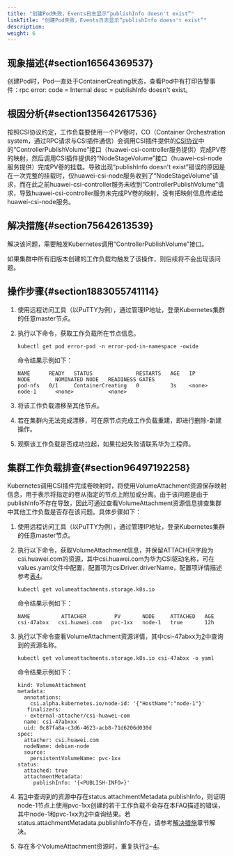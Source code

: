 ```yaml
---
title: "创建Pod失败，Events日志显示“publishInfo doesn't exist”"
linkTitle: "创建Pod失败，Events日志显示“publishInfo doesn't exist”"
description: 
weight: 6
---
```


## 现象描述{#section16564369537}

创建Pod时，Pod一直处于ContainerCreating状态，查看Pod中有打印告警事件：rpc error: code = Internal desc = publishInfo doesn't exist。

## 根因分析{#section135642617536}

按照CSI协议约定，工作负载要使用一个PV卷时，CO（Container Orchestration system，通过RPC请求与CSI插件通信）会调用CSI插件提供的[CSI协议](https://github.com/container-storage-interface/spec/blob/master/spec.md)中的“ControllerPublishVolume”接口（huawei-csi-controller服务提供）完成PV卷的映射，然后调用CSI插件提供的“NodeStageVolume”接口（huawei-csi-node服务提供）完成PV卷的挂载。导致出现“publishInfo doesn't exist”错误的原因是在一次完整的挂载时，仅huawei-csi-node服务收到了“NodeStageVolume”请求，而在此之前huawei-csi-controller服务未收到“ControllerPublishVolume”请求，导致huawei-csi-controller服务未完成PV卷的映射，没有把映射信息传递给huawei-csi-node服务。

## 解决措施{#section75642613539}

解决该问题，需要触发Kubernetes调用“ControllerPublishVolume”接口。

如果集群中所有旧版本创建的工作负载均触发了该操作，则后续将不会出现该问题。

## 操作步骤{#section1883055741114}

1.  使用远程访问工具（以PuTTY为例），通过管理IP地址，登录Kubernetes集群的任意master节点。
2.  执行以下命令，获取工作负载所在节点信息。

    ```
    kubectl get pod error-pod -n error-pod-in-namespace -owide
    ```

    命令结果示例如下：

    ```
    NAME      READY   STATUS              RESTARTS   AGE   IP       NODE        NOMINATED NODE   READINESS GATES
    pod-nfs   0/1     ContainerCreating   0          3s    <none>   node-1      <none>           <none>
    ```

3.  将该工作负载漂移至其他节点。
4.  若在集群内无法完成漂移，可在原节点完成工作负载重建，即进行删除-新建操作。
5.  观察该工作负载是否成功拉起，如果拉起失败请联系华为工程师。

## 集群工作负载排查{#section96497192258}

Kubernetes调用CSI插件完成卷映射时，将使用VolumeAttachment资源保存映射信息，用于表示将指定的卷从指定的节点上附加或分离。由于该问题是由于publishInfo不存在导致，因此可通过查看VolumeAttachment资源信息排查集群中其他工作负载是否存在该问题。具体步骤如下：

1.  使用远程访问工具（以PuTTY为例），通过管理IP地址，登录Kubernetes集群的任意master节点。
2.  <a name="li18768174613266"></a>执行以下命令，获取VolumeAttachment信息，并保留ATTACHER字段为csi.huawei.com的资源，其中csi.huawei.com为华为CSI驱动名称，可在values.yaml文件中配置，配置项为csiDriver.driverName，配置项详情描述参考[表4](/docs/installation-and-deployment/installing-huawei-csi/installing-huawei-csi-using-helm/parameters-in-the-values-yaml-file-of-helm#table188162213437)。

    ```
    kubectl get volumeattachments.storage.k8s.io 
    ```

    命令结果示例如下：

    ```
    NAME          ATTACHER         PV       NODE     ATTACHED   AGE
    csi-47abxx   csi.huawei.com   pvc-1xx   node-1   true       12h
    ```

3.  <a name="li876824620267"></a>执行以下命令查看VolumeAttachment资源详情，其中csi-47abxx为[2](#li18768174613266)中查询到的资源名称。

    ```
    kubectl get volumeattachments.storage.k8s.io csi-47abxx -o yaml
    ```

    命令结果示例如下：

    ```
    kind: VolumeAttachment
    metadata:
      annotations:
        csi.alpha.kubernetes.io/node-id: '{"HostName":"node-1"}'
       finalizers:
      - external-attacher/csi-huawei-com
      name: csi-47abxxx
      uid: 0c87fa8a-c3d6-4623-acb8-71d6206d030d
    spec:
      attacher: csi.huawei.com
      nodeName: debian-node
      source:
        persistentVolumeName: pvc-1xx
    status:
      attached: true
      attachmentMetadata:
         publishInfo: '{<PUBLISH-INFO>}'
    ```

4.  <a name="li143811934379"></a>若[3](#li876824620267)中查询到的资源中存在status.attachmentMetadata.publishInfo，则证明node-1节点上使用pvc-1xx创建的若干工作负载不会存在本FAQ描述的错误，其中node-1和pvc-1xx为[2](#li18768174613266)中查询结果。若status.attachmentMetadata.publishInfo不存在，请参考[解决措施](#section75642613539)章节解决。
5.  存在多个VolumeAttachment资源时，重复执行[3](#li876824620267)\~[4](#li143811934379)。

